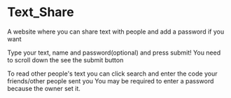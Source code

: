 # Text_Share
A website where you can share text with people and add a password if you want

Type your text, name and password(optional) and press submit!
You need to scroll down the see the submit button

To read other people's text you can click search and enter the code your friends/other people sent you
You may be required to enter a password because the owner set it.
